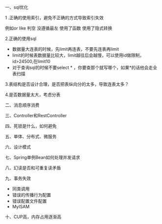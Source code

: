 一、sql优化

1 .正确的使用索引，避免不正确的方式导致索引失效

例如or like 判空 没遵循最左 使用了函数  使用了隐式转换

2.正确的使用sql

- 数据量大连表的时候，先limit再连表，不要先连表再limit
- limit的时候表数据量比较大，limit越往后会越慢，可以使用id做限制，id>24500,在limit10
- 对于查询sql的时候不要select * ，你要查那个就写哪个，如果*的话他会走全表扫描

3.表结构是否设计合理，是否把表纵向分的太多，导致连表太多？

4.是否数据量太大，考虑分表

二、消息顺序消费

三、Controller和RestController

四、死锁是什么，如何避免

五、单体、分布式、微服务

六、设计模式

七、Spring单例Bean如何处理并发请求

八、幻读是否和可重复读矛盾

九、事务失效 

- 同类调用
- 错误的传播行为配置
- 错误配置文件配置
- MyISAM

十、CUP高，内存占用逐渐高